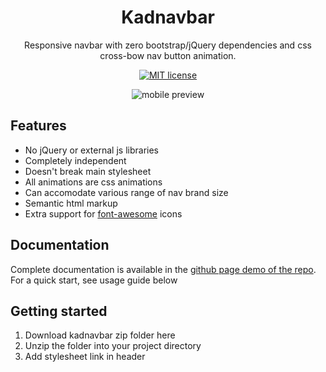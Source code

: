 <div align="center">

# Kadnavbar

Responsive navbar with zero bootstrap/jQuery dependencies and css cross-bow nav button animation.

[![MIT license](http://img.shields.io/badge/license-MIT-brightgreen.svg?style=for-the-badge)](http://opensource.org/licenses/MIT)


![mobile preview](https://ansalog.com/wp-content/uploads/2020/04/captured-3.gif)

</div>


## Features

* No jQuery or external js libraries
* Completely independent 
* Doesn't break main stylesheet
* All animations are css animations
* Can accomodate various range of nav brand size
* Semantic html markup
* Extra support for [font-awesome](https://fontawesome.com/) icons

## Documentation

Complete documentation is available in the [github page demo of the repo](https://github.com/kadetXx/kadnavbar). For a quick start, see usage guide below

## Getting started

1. Download kadnavbar zip folder here
2. Unzip the folder into your project directory
3. Add stylesheet link in header 
